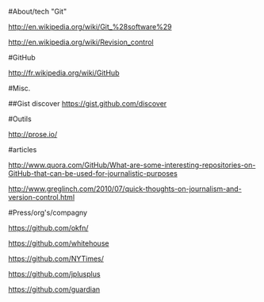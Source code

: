 
#About/tech "Git"

http://en.wikipedia.org/wiki/Git_%28software%29

http://en.wikipedia.org/wiki/Revision_control

#GitHub

http://fr.wikipedia.org/wiki/GitHub

#Misc.

##Gist discover
https://gist.github.com/discover

#Outils

http://prose.io/

#articles

http://www.quora.com/GitHub/What-are-some-interesting-repositories-on-GitHub-that-can-be-used-for-journalistic-purposes

http://www.greglinch.com/2010/07/quick-thoughts-on-journalism-and-version-control.html

#Press/org's/compagny

https://github.com/okfn/

https://github.com/whitehouse

https://github.com/NYTimes/

https://github.com/jplusplus

https://github.com/guardian 


